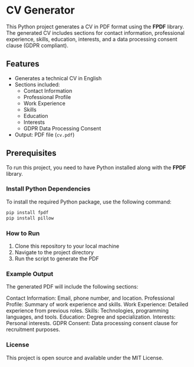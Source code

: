 # CV Generator

This Python project generates a CV in PDF format using the **FPDF** library. The generated CV includes sections for contact information, professional experience, skills, education, interests, and a data processing consent clause (GDPR compliant).

## Features
- Generates a technical CV in English
- Sections included:
  - Contact Information
  - Professional Profile
  - Work Experience
  - Skills
  - Education
  - Interests
  - GDPR Data Processing Consent
- Output: PDF file (`cv.pdf`)

## Prerequisites
To run this project, you need to have Python installed along with the **FPDF** library.

### Install Python Dependencies
To install the required Python package, use the following command:
```bash
pip install fpdf
pip install pillow
```

### How to Run

1. Clone this repository to your local machine
2. Navigate to the project directory
3. Run the script to generate the PDF

### Example Output
The generated PDF will include the following sections:

Contact Information: Email, phone number, and location.
Professional Profile: Summary of work experience and skills.
Work Experience: Detailed experience from previous roles.
Skills: Technologies, programming languages, and tools.
Education: Degree and specialization.
Interests: Personal interests.
GDPR Consent: Data processing consent clause for recruitment purposes.

### License

This project is open source and available under the MIT License.